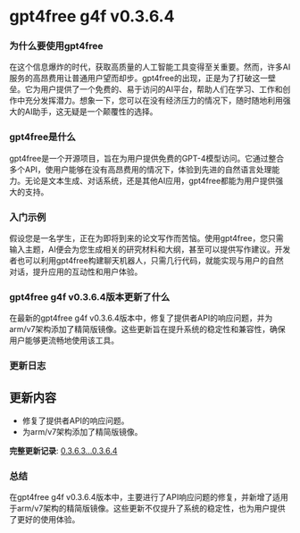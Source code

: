 # gpt4free g4f v0.3.6.4
### 为什么要使用gpt4free

在这个信息爆炸的时代，获取高质量的人工智能工具变得至关重要。然而，许多AI服务的高昂费用让普通用户望而却步。gpt4free的出现，正是为了打破这一壁垒。它为用户提供了一个免费的、易于访问的AI平台，帮助人们在学习、工作和创作中充分发挥潜力。想象一下，您可以在没有经济压力的情况下，随时随地利用强大的AI助手，这无疑是一个颠覆性的选择。

### gpt4free是什么

gpt4free是一个开源项目，旨在为用户提供免费的GPT-4模型访问。它通过整合多个API，使用户能够在没有高昂费用的情况下，体验到先进的自然语言处理能力。无论是文本生成、对话系统，还是其他AI应用，gpt4free都能为用户提供强大的支持。

### 入门示例

假设您是一名学生，正在为即将到来的论文写作而苦恼。使用gpt4free，您只需输入主题，AI便会为您生成相关的研究材料和大纲，甚至可以提供写作建议。开发者也可以利用gpt4free构建聊天机器人，只需几行代码，就能实现与用户的自然对话，提升应用的互动性和用户体验。

### gpt4free g4f v0.3.6.4版本更新了什么

在最新的gpt4free g4f v0.3.6.4版本中，修复了提供者API的响应问题，并为arm/v7架构添加了精简版镜像。这些更新旨在提升系统的稳定性和兼容性，确保用户能够更流畅地使用该工具。

### 更新日志

## 更新内容
- 修复了提供者API的响应问题。
- 为arm/v7架构添加了精简版镜像。

**完整更新记录**: [0.3.6.3...0.3.6.4](https://github.com/xtekky/gpt4free/compare/0.3.6.3...0.3.6.4)

### 总结

在gpt4free g4f v0.3.6.4版本中，主要进行了API响应问题的修复，并新增了适用于arm/v7架构的精简版镜像。这些更新不仅提升了系统的稳定性，也为用户提供了更好的使用体验。